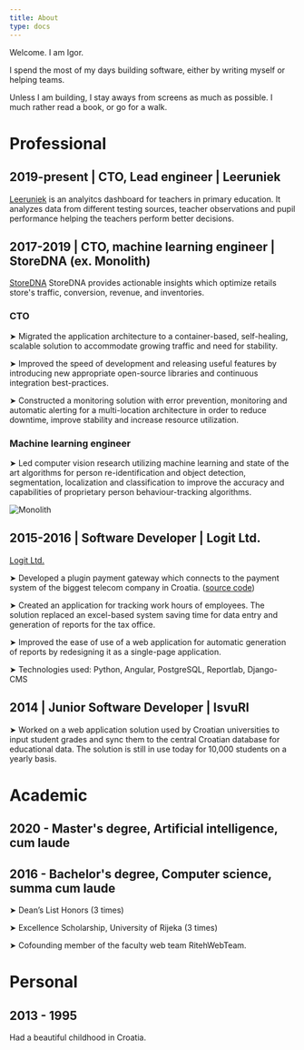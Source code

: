 ```yaml
---
title: About
type: docs
---
```


Welcome. I am Igor.

I spend the most of my days building software, either by writing myself or helping teams.

Unless I am building, I stay aways from screens as much as possible. I much rather read a book, or go for a walk.


# Professional

## 2019-present | CTO, Lead engineer | Leeruniek

[Leeruniek](https://leeruniek.nl) is an analyitcs dashboard for teachers in primary education.
It analyzes data from different testing sources, teacher observations and pupil performance helping the teachers perform better decisions.


## 2017-2019 | CTO, machine learning engineer | StoreDNA (ex. Monolith)

[StoreDNA](https://storedna.co/)
StoreDNA provides actionable insights which optimize retails store's traffic, conversion, revenue, and inventories.

### CTO

➤ Migrated the application architecture to a container-based, self-healing, scalable solution to accommodate growing traffic and need for stability.

➤ Improved the speed of development and releasing useful features by introducing new appropriate open-source libraries and continuous integration best-practices.

➤ Constructed a monitoring solution with error prevention, monitoring and automatic alerting for a multi-location architecture in order to reduce downtime, improve stability and increase resource utilization.

### Machine learning engineer

➤ Led computer vision research utilizing machine learning and state of the art algorithms for person re-identification and object detection, segmentation, localization and classification to improve the accuracy and capabilities of proprietary person behaviour-tracking algorithms.

![Monolith](/monolith_siemens.png)


## 2015-2016 | Software Developer | Logit Ltd.
[Logit Ltd.](https://www.logit.net/)

➤ Developed a plugin payment gateway which connects to the payment system of the biggest telecom company in Croatia.
([source code](https://github.com/logitnet/django-htpayway))

➤ Created an application for tracking work hours of employees. The solution replaced an excel-based system saving time for data entry and generation of reports for the tax office.

➤ Improved the ease of use of a web application for automatic generation of reports by redesigning it as a single-page application.

➤ Technologies used: Python, Angular, PostgreSQL, Reportlab, Django-CMS


## 2014 | Junior Software Developer | IsvuRI

➤ Worked on a web application solution used by Croatian universities to input student grades and sync them to the central Croatian database for educational data. The solution is still in use today for 10,000 students on a yearly basis.


# Academic


## 2020 - Master's degree, Artificial intelligence, cum laude


## 2016 - Bachelor's degree, Computer science, summa cum laude

➤ Dean’s List Honors (3 times)

➤ Excellence Scholarship, University of Rijeka (3 times)

➤ Cofounding member of the faculty web team RitehWebTeam.


# Personal

## 2013 - 1995
Had a beautiful childhood in Croatia.
